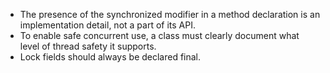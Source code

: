 * The presence of the synchronized modifier in a method declaration is an implementation detail, not a part of its API.
* To enable safe concurrent use, a class must clearly document what level of thread safety it supports.
* Lock fields should always be declared final. 
